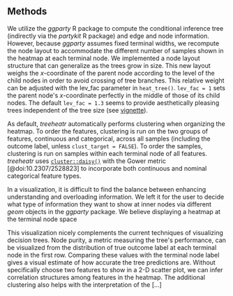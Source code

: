 ## Methods

We utilize the *ggparty* R package to compute the conditional inference tree (indirectly via the *partykit* R package) and edge and node information.
However, because *ggparty* assumes fixed terminal widths, we recompute the node layout to accommodate the different number of samples shown in the heatmap at each terminal node.
We implemented a node layout structure that can generalize as the trees grow in size.
This new layout weighs the *x*-coordinate of the parent node according to the level of the child nodes in order to avoid crossing of tree branches.
This relative weight can be adjusted with the lev_fac parameter in `heat_tree()`.
`lev_fac = 1` sets the parent node's *x*-coordinate perfectly in the middle of those of its child nodes.
The default `lev_fac = 1.3` seems to provide aesthetically pleasing trees independent of the tree size (see [vignette](https://trang1618.github.io/treeheatr/articles/explore.html)).

As default, *treeheatr* automatically performs clustering when organizing the heatmap.
To order the features, clustering is run on the two groups of features, continuous and categorical, across all samples (including the outcome label, unless `clust_target = FALSE`).
To order the samples, clustering is run on samples within each terminal node of all features. 
*treeheatr* uses [`cluster::daisy()`](https://cran.r-project.org/web/packages/cluster/) with the Gower metric [@doi:10.2307/2528823] to incorporate both continuous and nominal categorical feature types. 

In a visualization, it is difficult to find the balance between enhancing understanding and overloading information.
We left it for the user to decide what type of information they want to show at inner nodes via different *geom* objects in the *ggparty* package.
We believe displaying a heatmap at the terminal node space 

This visualization nicely complements the current techniques of visualizing decision trees.
Node purity, a metric measuring the tree's performance, can be visualized from the distribution of true outcome label at each terminal node in the first row.
Comparing these values with the terminal node label gives a visual estimate of how accurate the tree predictions are.
Without specifically choose two features to show in a 2-D scatter plot, we can infer correlation structures among features in the heatmap.
The additional clustering also helps with the interpretation of the [...]
